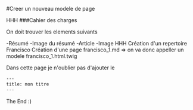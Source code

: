 #Creer un nouveau modele de page

HHH
###Cahier des charges

On doit trouver les elements suivants

-Résumé
-Image du résumé
-Article
-Image
HHH
Création d'un repertoire Francisco 
Création d'une page francisco_1.md => on va donc appeller un modele francisco_1.html.twig

Dans cette page je n'oublier pas d'ajouter le
``` html
---
title: mon titre
---
````

The End :)
